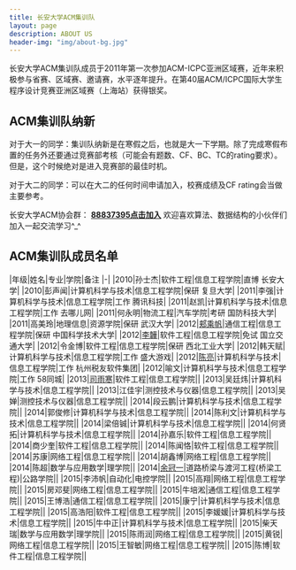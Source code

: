 ```yaml
---
title: 长安大学ACM集训队
layout: page
description: ABOUT US
header-img: "img/about-bg.jpg"
---
```





长安大学ACM集训队成员于2011年第一次参加ACM-ICPC亚洲区域赛，近年来积极参与省赛、区域赛、邀请赛，水平逐年提升。在第40届ACM/ICPC国际大学生程序设计竞赛亚洲区域赛（上海站）获得银奖。

## ACM集训队纳新

对于大一的同学：集训队纳新是在寒假之后，也就是大一下学期。除了完成寒假布置的任务外还要通过竞赛部考核（可能会有题数、CF、BC、TC的rating要求）。但是，这个时候绝对是进入竞赛部的最佳时机。

对于大二的同学：可以在大二的任何时间申请加入，校赛成绩及CF rating会当做主要参考。

长安大学ACM协会群： **[88837395点击加入](http://jq.qq.com/?_wv=1027&k=2KogR3q)**
欢迎喜欢算法、数据结构的小伙伴们加入一起交流学习^_^


## ACM集训队成员名单

|年级|姓名|专业|学院|备注
|-|
|2010|孙士杰|软件工程|信息工程学院|直博 长安大学|
|2010|彭声闻|计算机科学与技术|信息工程学院|保研 复旦大学|
|2011|李强|计算机科学与技术|信息工程学院|工作 腾讯科技|
|2011|赵凯|计算机科学与技术|信息工程学院|工作 去哪儿网|
|2011|何永明|物流工程|汽车学院|考研 国防科技大学|
|2011|高美玲|地理信息|资源学院|保研 武汉大学|
|2012|[郏乘帆](http://jcf94.com)|通信工程|信息工程学院|保研 中国科学技术大学|
|2012|[李韡](http://bigballon.github.io/)|软件工程|信息工程学院|免试 国立交通大学|
|2012|令金博|软件工程|信息工程学院|保研 西北工业大学|
|2012|韩天赋|计算机科学与技术|信息工程学院|工作 盛大游戏|
|2012|[陈亮](http://flowsnow.net/)|计算机科学与技术|信息工程学院|工作 杭州税友软件集团|
|2012|喻文|计算机科学与技术|信息工程学院|工作 58同城|
|2013|[司雨寒](http://www.cnblogs.com/AOQNRMGYXLMV/)|软件工程|信息工程学院||
|2013|吴廷炜|计算机科学与技术|信息工程学院||
|2013|江佳宇|测控技术与仪器|信息工程学院||
|2013|吴婵|测控技术与仪器|信息工程学院||
|2014|段云鹏|计算机科学与技术|信息工程学院||
|2014|郭俊修|计算机科学与技术|信息工程学院||
|2014|陈利文|计算机科学与技术|信息工程学院||
|2014|梁倍铖|计算机科学与技术|信息工程学院||
|2014|何贤拓|计算机科学与技术|信息工程学院||
|2014|孙嘉乐|软件工程|信息工程学院||
|2014|商少奎|软件工程|信息工程学院||
|2014|陈闻恪|软件工程|信息工程学院||
|2014|苏康|网络工程|信息工程学院||
|2014|胡鑫博|网络工程|信息工程学院||
|2014|陈超|数学与应用数学|理学院||
|2014|[余冠一](http://home.cnblogs.com/u/Aguin/)|道路桥梁与渡河工程(桥梁工程)|公路学院||
|2015|李沛帆|自动化|电控学院||
|2015|高翔|网络工程|信息工程学院||
|2015|房邓斐|网络工程|信息工程学院||
|2015|牛培淞|通信工程|信息工程学院||
|2015|王博浩|通信工程|信息工程学院||
|2015|康宁|计算机科学与技术|信息工程学院||
|2015|高浩阳|软件工程|信息工程学院||
|2015|李媛媛|计算机科学与技术|信息工程学院||
|2015|牛中正|计算机科学与技术|信息工程学院||
|2015|柴天瑞|数学与应用数学|理学院||
|2015|陈雨润|网络工程|信息工程学院||
|2015|黄锐|网络工程|信息工程学院||
|2015|王智敏|网络工程|信息工程学院||
|2015|陈博|软件工程|信息工程学院||	
